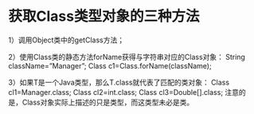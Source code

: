 # 获取Class类型对象的三种方法

1）调用Object类中的getClass方法；

2）使用Class类的静态方法forName获得与字符串对应的Class对象：
	String className=”Manager”;
	Class c1=Class.forName(className);

3）如果T是一个Java类型，那么T.class就代表了匹配的类对象：
	Class cl1=Manager.class;
	Class cl2=int.class;
	Class cl3=Double[].class;
注意的是，Class对象实际上描述的只是类型，而这类型未必是类。